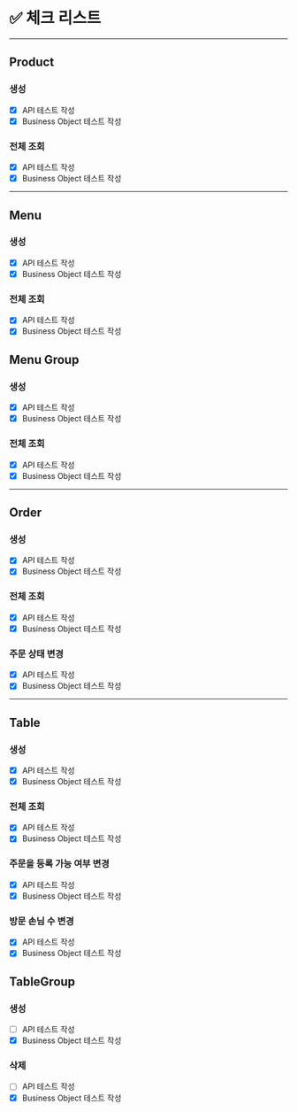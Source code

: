 # ✅ 체크 리스트

---
## Product
### 생성
- [x] API 테스트 작성
- [x] Business Object 테스트 작성
### 전체 조회
- [x] API 테스트 작성
- [x] Business Object 테스트 작성

---
## Menu
### 생성
- [x] API 테스트 작성
- [x] Business Object 테스트 작성
### 전체 조회
- [x] API 테스트 작성
- [x] Business Object 테스트 작성

## Menu Group
### 생성
- [x] API 테스트 작성
- [x] Business Object 테스트 작성
### 전체 조회
- [x] API 테스트 작성
- [x] Business Object 테스트 작성

---
## Order
### 생성
- [x] API 테스트 작성
- [x] Business Object 테스트 작성
### 전체 조회
- [x] API 테스트 작성
- [x] Business Object 테스트 작성
### 주문 상태 변경
- [x] API 테스트 작성
- [x] Business Object 테스트 작성

---
## Table
### 생성
- [x] API 테스트 작성
- [x] Business Object 테스트 작성
### 전체 조회
- [x] API 테스트 작성
- [x] Business Object 테스트 작성
### 주문을 등록 가능 여부 변경
- [x] API 테스트 작성
- [x] Business Object 테스트 작성
### 방문 손님 수 변경
- [x] API 테스트 작성
- [x] Business Object 테스트 작성

## TableGroup
### 생성
- [ ] API 테스트 작성
- [x] Business Object 테스트 작성
### 삭제
- [ ] API 테스트 작성
- [x] Business Object 테스트 작성
